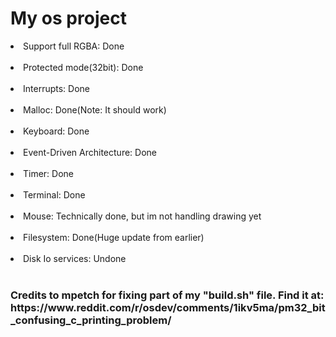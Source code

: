 <h1>My os project</h1>

<li>Support full RGBA: Done</li><br>
<li>Protected mode(32bit): Done</li><br>
<li>Interrupts: Done</li><br>
<li>Malloc: Done(Note: It should work)</li><br>
<li>Keyboard: Done</li><br>
<li>Event-Driven Architecture: Done</li><br>
<li>Timer: Done</li><br>
<li>Terminal: Done</li><br>
<li>Mouse: Technically done, but im not handling drawing yet</li><br>
<li>Filesystem: Done(Huge update from earlier)</li><br>
<li>Disk Io services: Undone</li><br>

<h3>Credits to mpetch for fixing part of my "build.sh" file. Find it at: https://www.reddit.com/r/osdev/comments/1ikv5ma/pm32_bit_confusing_c_printing_problem/</h3>
